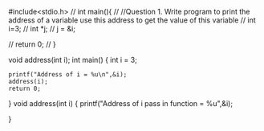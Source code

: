 #include<stdio.h>
// int main(){ 
// //Question 1. Write  program to print the address of a variable use this address to get the value of this variable
// int i=3;
//     int *j;
//     j = &i;
    

// return 0;
// }

void address(int i);
int main()
{
    int i = 3;

    printf("Address of i = %u\n",&i);
    address(i);
    return 0;
}
void address(int i)
{
    printf("Address of i pass in function = %u",&i);

}
